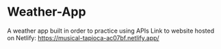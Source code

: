 # Weather-App
A weather app built in order to practice using APIs
Link to website hosted on Netlify: https://musical-tapioca-ac07bf.netlify.app/
